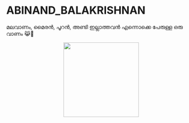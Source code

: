 # ABINAND_BALAKRISHNAN

മലവാണം, മൈരൻ, പൂറൻ, അണ്ടി ഇല്ലാത്തവൻ എന്നൊക്കെ പേരുള്ള ഒരു വാണം 😹🤣

<div align="center">
  <img border-radius: 15px src="(https://i.imgur.com/jVRNFFj.jpeg)https://i.imgur.com/jVRNFFj.jpeg" width="200" height="200"/>
